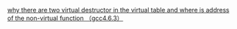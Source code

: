 [why there are two virtual destructor in the virtual table and where is address of the non-virtual function （gcc4.6.3）
](https://stackoverflow.com/questions/17960917/why-there-are-two-virtual-destructor-in-the-virtual-table-and-where-is-address-o)












